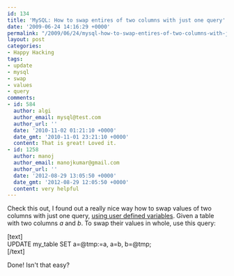 ```yaml
---
id: 134
title: 'MySQL: How to swap entires of two columns with just one query'
date: '2009-06-24 14:16:29 +0000'
permalink: "/2009/06/24/mysql-how-to-swap-entires-of-two-columns-with-just-one-query/"
layout: post
categories:
- Happy Hacking
tags:
- update
- mysql
- swap
- values
- query
comments:
- id: 584
  author: algi
  author_email: mysql@test.com
  author_url: ''
  date: '2010-11-02 01:21:10 +0000'
  date_gmt: '2010-11-01 23:21:10 +0000'
  content: That is great! Loved it.
- id: 1258
  author: manoj
  author_email: manojkumar@gmail.com
  author_url: ''
  date: '2012-08-29 13:05:50 +0000'
  date_gmt: '2012-08-29 12:05:50 +0000'
  content: very helpful
---
```

Check this out, I found out a really nice way how to swap values of two columns with just one query, [using user defined variables](/2009/04/02/mysql-user-defined-variables-good-thing-to-know/). Given a table with two columns _a_ and _b_. To swap their values in whole, use this query:

[text]  
UPDATE my_table SET a=@tmp:=a, a=b, b=@tmp;  
[/text]

Done! Isn't that easy?